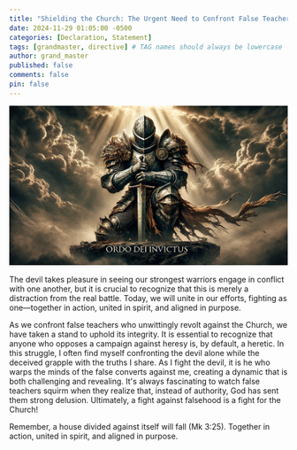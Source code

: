 ```yaml
---
title: "Shielding the Church: The Urgent Need to Confront False Teachers"
date: 2024-11-29 01:05:00 -0500
categories: [Declaration, Statement]
tags: [grandmaster, directive] # TAG names should always be lowercase
author: grand_master
published: false
comments: false
pin: false
---
```


![Knight](/assets/knight2.png)

The devil takes pleasure in seeing our strongest warriors engage in conflict with one another, but it is crucial to recognize that this is merely a distraction from the real battle. Today, we will unite in our efforts, fighting as one—together in action, united in spirit, and aligned in purpose.

As we confront false teachers who unwittingly revolt against the Church, we have taken a stand to uphold its integrity. It is essential to recognize that anyone who opposes a campaign against heresy is, by default, a heretic. In this struggle, I often find myself confronting the devil alone while the deceived grapple with the truths I share. As I fight the devil, it is he who warps the minds of the false converts against me, creating a dynamic that is both challenging and revealing. It's always fascinating to watch false teachers squirm when they realize that, instead of authority, God has sent them strong delusion. Ultimately, a fight against falsehood is a fight for the Church!

Remember, a house divided against itself will fall (Mk 3:25). Together in action, united in spirit, and aligned in purpose.

<script>
    var refTagger = {
        settings: {
            bibleVersion: 'ESV',
            tooltipStyle: 'dark'
        }
    };

    (function(d, t) {
        var n=d.querySelector('[nonce]');
        refTagger.settings.nonce = n && (n.nonce||n.getAttribute('nonce'));
        var g = d.createElement(t), s = d.getElementsByTagName(t)[0];
        g.src = 'https://api.reftagger.com/v2/RefTagger.js';
        g.nonce = refTagger.settings.nonce;
        s.parentNode.insertBefore(g, s);
    }(document, 'script'));
</script>
